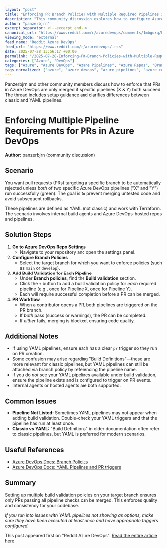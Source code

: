 ```yaml
---
layout: "post"
title: "Enforcing PR Branch Policies with Multiple Required Pipelines in Azure DevOps"
description: "This community discussion explores how to configure Azure DevOps to ensure that pull requests (PRs) can only be merged if specific multiple YAML pipelines (such as X and Y) run successfully. It covers setting branch policies, build validations, and nuances between classic and YAML pipelines. The thread includes user experiences, clarifications about build definitions, and step-by-step advice on achieving strict pipeline requirements for PR approvals."
author: "panzerbjrn"
excerpt_separator: <!--excerpt_end-->
canonical_url: "https://www.reddit.com/r/azuredevops/comments/1mbguxq/how_to_only_allow_prs_if_pipelines_x_y_both_run/"
viewing_mode: "external"
feed_name: "Reddit Azure DevOps"
feed_url: "https://www.reddit.com/r/azuredevops/.rss"
date: 2025-07-28 13:56:17 +00:00
permalink: "/2025-07-28-Enforcing-PR-Branch-Policies-with-Multiple-Required-Pipelines-in-Azure-DevOps.html"
categories: ["Azure", "DevOps"]
tags: ["Azure", "Azure DevOps", "Azure Pipelines", "Azure Repos", "Branch Policies", "Build Definitions", "Build Validation", "CI/CD", "Community", "DevOps", "Inner Source", "Pipeline Configuration", "Pipeline Requirements", "PR Approval", "PR Automation", "Pull Requests", "Terraform", "YAML Pipelines"]
tags_normalized: ["azure", "azure devops", "azure pipelines", "azure repos", "branch policies", "build definitions", "build validation", "ci slash cd", "community", "devops", "inner source", "pipeline configuration", "pipeline requirements", "pr approval", "pr automation", "pull requests", "terraform", "yaml pipelines"]
---
```


Panzerbjrn and other community members discuss how to enforce that PRs in Azure DevOps are only merged if specific pipelines (X & Y) both succeed. The thread includes setup guidance and clarifies differences between classic and YAML pipelines.<!--excerpt_end-->

# Enforcing Multiple Pipeline Requirements for PRs in Azure DevOps

**Author:** panzerbjrn (community discussion)

## Scenario

You want pull requests (PRs) targeting a specific branch to be automatically rejected unless *both* of two specific Azure DevOps pipelines ("X" and "Y") run successfully (green). The goal is to prevent merging untested code and avoid subsequent rollbacks.

These pipelines are defined as YAML (not classic) and work with Terraform. The scenario involves internal build agents and Azure DevOps-hosted repos and pipelines.

## Solution Steps

1. **Go to Azure DevOps Repo Settings**
   - Navigate to your repository and open the settings panel.
2. **Configure Branch Policies**
   - Select the target branch for which you want to enforce policies (such as `main` or `develop`).
3. **Add Build Validation for Each Pipeline**
   - Under **Branch policies**, find the **Build validation** section.
   - Click the `+` button to add a build validation policy for *each* required pipeline (e.g., once for Pipeline X, once for Pipeline Y).
   - Each will require successful completion before a PR can be merged.
4. **PR Workflow**
   - When a contributor opens a PR, both pipelines are triggered on the PR branch.
   - If *both* pass (success or warnings), the PR can be completed.
   - If *either* fails, merging is blocked, ensuring code quality.

## Additional Notes

- If using YAML pipelines, ensure each has a clear `pr` trigger so they run on PR creation.
- Some confusion may arise regarding "Build Definitions"—these are more relevant for classic pipelines, but YAML pipelines can still be attached via branch policy by referencing the pipeline name.
- If you do *not* see your YAML pipelines available under build validation, ensure the pipeline exists and is configured to trigger on PR events.
- Internal agents or hosted agents are both supported.

## Common Issues

- **Pipeline Not Listed:** Sometimes YAML pipelines may not appear when adding build validation. Double-check your YAML triggers and that the pipeline has run at least once.
- **Classic vs YAML:** "Build Definitions" in older documentation often refer to classic pipelines, but YAML is preferred for modern scenarios.

## Useful References

- [Azure DevOps Docs: Branch Policies](https://learn.microsoft.com/en-us/azure/devops/repos/git/branch-policies)
- [Azure DevOps Docs: YAML Pipelines and PR triggers](https://learn.microsoft.com/en-us/azure/devops/pipelines/repos/github-pr-triggers)

## Summary

Setting up multiple build validation policies on your target branch ensures only PRs passing all pipeline checks can be merged. This enforces quality and consistency for your codebase.

*If you run into issues with YAML pipelines not showing as options, make sure they have been executed at least once and have appropriate triggers configured.*

This post appeared first on "Reddit Azure DevOps". [Read the entire article here](https://www.reddit.com/r/azuredevops/comments/1mbguxq/how_to_only_allow_prs_if_pipelines_x_y_both_run/)
